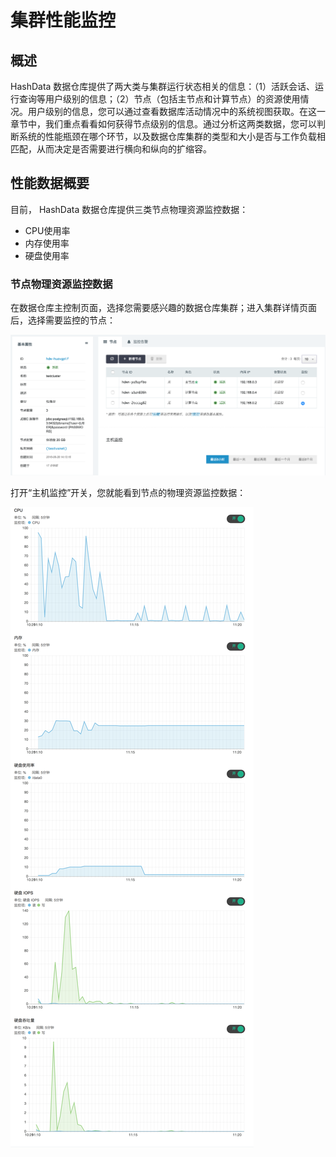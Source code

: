 # 集群性能监控

## 概述

HashData 数据仓库提供了两大类与集群运行状态相关的信息：（1）活跃会话、运行查询等用户级别的信息；（2）节点（包括主节点和计算节点）的资源使用情况。用户级别的信息，您可以通过查看数据库活动情况中的系统视图获取。在这一章节中，我们重点看看如何获得节点级别的信息。通过分析这两类数据，您可以判断系统的性能瓶颈在哪个环节，以及数据仓库集群的类型和大小是否与工作负载相匹配，从而决定是否需要进行横向和纵向的扩缩容。

## 性能数据概要

目前， HashData 数据仓库提供三类节点物理资源监控数据：

* CPU使用率
* 内存使用率
* 硬盘使用率

### 节点物理资源监控数据

在数据仓库主控制页面，选择您需要感兴趣的数据仓库集群；进入集群详情页面后，选择需要监控的节点：

![](assets/select_node.png)

打开“主机监控”开关，您就能看到节点的物理资源监控数据：

![](assets/monitor_info.png)

